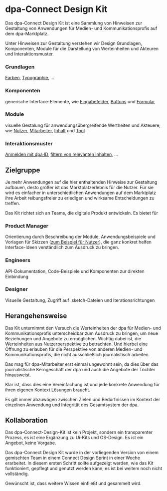 # dpa-Connect Design Kit

Das dpa-Connect Design Kit ist eine Sammlung von Hinweisen zur Gestaltung von Anwendungen für Medien- und Kommunikationsprofis auf dem dpa-Marktplatz.

Unter Hinweisen zur Gestaltung verstehen wir Design Grundlagen, Komponenten, Module für die Darstellung von Werteinheiten und Akteuren und Interaktionsmuster.

### Grundlagen

[Farben](./grundlagen/farben), [Typographie](grundlagen/schriftart), …

### Komponenten
generische Interface-Elemente, wie [Eingabefelder](komponenten/formular), [Buttons](komponenten/button) und [Formular](komponenten/beispiel)

### Module
visuelle Gestalung für anwendungsübergreifende Wertheiten und Akteuere, wie [Nutzer](werteinheiten-und-akteure/nutzer), [Mitarbeiter](werteinheiten-und-akteure/mitarbeiter), [Inhalt](werteinheiten-und-akteure/inhalt) und [Tool](werteinheiten-und-akteure/tool)

### Interaktionsmuster
[Anmelden mit dpa·ID](interaktionen/anmelden-mit-dpa-id), [filtern von relevanten Inhalten](interaktionen/wiederholt-relevantes-finden), …

## Zielgruppe

Je mehr Anwendungen auf die hier enthaltenden Hinweise zur Gestaltung aufbauen, desto größer ist das Marktplatzerlebnis für die Nutzer. Für sie wird es einfacher in unterschiedlichen Anwendungen auf dem Marktplatz ihre Arbeit reibungsfreier zu erledigen und wirksame Entscheidungen zu treffen.

Das Kit richtet sich an Teams, die digitale Produkt entwickeln. Es bietet für

### Product Manager
Orientierung durch Beschreibung der Module, Anwendungsbeispiele und Vorlagen für Skizzen ([zum Beispiel für Nutzer](werteinheiten-und-akteure/nutzer.html#skizze)), die ganz konkret helfen Interface-Ideen verständlich zum Ausdruck zu bringen.

### Engineers
API-Dokumentation, Code-Beispiele und Komponenten zur direkten Einbindung

### Designer
Visuelle Gestaltung, Zugriff auf .sketch-Dateien und Iterationsrichtungen

## Herangehensweise

Das Kit unternimmt den Versuch die Werteinheiten der dpa für Medien- und Kommunikationsprofis unterscheidbar zum Ausdruck zu bringen, um neue Beziehungen und Angebote zu ermöglichen. Wichtig dabei ist, die Werteinheiten aus Nutzerperspektive zu betrachten. Und hierbei eine Öffnung zu erlauben für die Perspektive von anderen Medien- und Kommunikationsprofis, die nicht ausschließlich journalistisch arbeiten.

Das mag für dpa-Mitarbeiter  erst  einmal ungewohnt sein,  da dies über das journalistische Kerngeschäft der dpa und auch die Angebote der Töchter hinausweist.

Klar ist, dass dies eine Vereinfachung ist und jede konkrete Anwendung für ihren eigenen Kontext Lösungen braucht.

Es gilt immer abzuwägen zwischen Zielen und Bedürfnissen im Kontext der einzelnen Anwendung und Integrität des Gesamtsystem der dpa.

## Kollaboration

Das dpa-Connect-Design-Kit ist kein Projekt, sondern ein transparenter Prozess, es ist eine Ergänzung zu Ui-Kits und OS-Design. Es ist ein Angebot, keine Vorgabe.

Das dpa-Connect Design Kit wurde in der vorliegenden Version von einem gemischten Team in einem Connect Design Sprint in einer Woche erarbeitet. In diesem ersten Schritt sollte aufgezeigt werden, wie das Kit funktioniert, gepflegt und genutzt werden kann; es ist bei weitem noch nicht vollständig.

Gewünscht ist, dass weitere Wissen einfließt und gesammelt wird.


